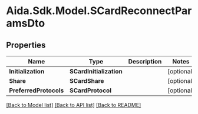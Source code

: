 # Aida.Sdk.Model.SCardReconnectParamsDto

## Properties

Name | Type | Description | Notes
------------ | ------------- | ------------- | -------------
**Initialization** | **SCardInitialization** |  | [optional] 
**Share** | **SCardShare** |  | [optional] 
**PreferredProtocols** | **SCardProtocol** |  | [optional] 

[[Back to Model list]](../README.md#documentation-for-models) [[Back to API list]](../README.md#documentation-for-api-endpoints) [[Back to README]](../README.md)

